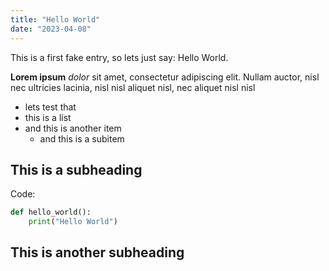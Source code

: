 ```yaml
---
title: "Hello World"
date: "2023-04-08"
---
```


This is a first fake entry, so lets just say: Hello World.

__Lorem ipsum__ _dolor_ sit amet, consectetur adipiscing elit. Nullam auctor, nisl nec ultricies lacinia, nisl nisl aliquet nisl, nec aliquet nisl nisl

* lets test that
* this is a list
* and this is another item
    * and this is a subitem

## This is a subheading

Code:
```python
def hello_world():
    print("Hello World")
```

## This is another subheading



